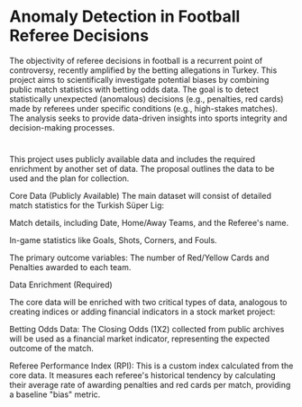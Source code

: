 # Anomaly Detection in Football Referee Decisions
The objectivity of referee decisions in football is a recurrent point of controversy, recently amplified by the betting allegations in Turkey. This project aims to scientifically investigate potential biases by combining public match statistics with betting odds data. The goal is to detect statistically unexpected (anomalous) decisions (e.g., penalties, red cards) made by referees under specific conditions (e.g., high-stakes matches). The analysis seeks to provide data-driven insights into sports integrity and decision-making processes.
# 
This project uses publicly available data and includes the required enrichment by another set of data. The proposal outlines the data to be used and the plan for collection.


Core Data (Publicly Available)
The main dataset will consist of detailed match statistics for the Turkish Süper Lig:

Match details, including Date, Home/Away Teams, and the Referee's name.

In-game statistics like Goals, Shots, Corners, and Fouls.

The primary outcome variables: The number of Red/Yellow Cards and Penalties awarded to each team.


Data Enrichment (Required) 

The core data will be enriched with two critical types of data, analogous to creating indices or adding financial indicators in a stock market project:

Betting Odds Data: The Closing Odds (1X2) collected from public archives will be used as a financial market indicator, representing the expected outcome of the match.

Referee Performance Index (RPI): This is a custom index calculated from the core data. It measures each referee's historical tendency by calculating their average rate of awarding penalties and red cards per match, providing a baseline "bias" metric.
